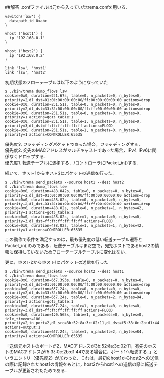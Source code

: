 ##解答
.confファイルは元から入っていたtrema.confを用いる．  
```
vswitch('lsw') {
  datapath_id 0xabc
}

vhost ('host1') {
  ip '192.168.0.1'
}

vhost ('host2') {
  ip '192.168.0.2'
}

link 'lsw', 'host1'
link 'lsw', 'host2'
```

初期状態のフローテーブルは以下のようになっていた．
```
$ ./bin/trema dump_flows lsw
cookie=0x0, duration=231.67s, table=0, n_packets=0, n_bytes=0, priority=2,dl_dst=01:00:00:00:00:00/ff:00:00:00:00:00 actions=drop
cookie=0x0, duration=231.51s, table=0, n_packets=0, n_bytes=0, priority=2,dl_dst=33:33:00:00:00:00/ff:ff:00:00:00:00 actions=drop
cookie=0x0, duration=231.51s, table=0, n_packets=0, n_bytes=0, priority=1 actions=goto_table:1
cookie=0x0, duration=231.51s, table=1, n_packets=0, n_bytes=0, priority=3,dl_dst=ff:ff:ff:ff:ff:ff actions=FLOOD
cookie=0x0, duration=231.51s, table=1, n_packets=0, n_bytes=0, priority=1 actions=CONTROLLER:65535
```
優先度3. フラッディングパケットであった場合，フラッディングする．  
優先度2. 宛先のMACアドレスがマルチキャストであった場合，IPv4, IPv6に関係なくドロップする．  
優先度1. 転送テーブルに遷移する．/コントローラにPacket_in()する． 

続いて，ホスト1からホスト2にパケットの送信を行った．
```
$ ./bin/trema send_packets --source host1 --dest host2
$ ./bin/trema dump_flows lsw
cookie=0x0, duration=498.042s, table=0, n_packets=0, n_bytes=0, priority=2,dl_dst=01:00:00:00:00:00/ff:00:00:00:00:00 actions=drop
cookie=0x0, duration=498.02s, table=0, n_packets=0, n_bytes=0, priority=2,dl_dst=33:33:00:00:00:00/ff:ff:00:00:00:00 actions=drop
cookie=0x0, duration=498.02s, table=0, n_packets=1, n_bytes=42, priority=1 actions=goto_table:1
cookie=0x0, duration=498.02s, table=1, n_packets=0, n_bytes=0, priority=3,dl_dst=ff:ff:ff:ff:ff:ff actions=FLOOD
cookie=0x0, duration=498.02s, table=1, n_packets=1, n_bytes=42, priority=1 actions=CONTROLLER:65535
```
この動作で条件を満足するのは，最も優先度の低い転送テーブル遷移とPacket_in()のみである．転送テーブルはまだ空で，宛先ホストであるhost2の情報も保持していないためフローテーブルテーブルに変化はない．

更に，ホスト2からホスト1にパケットの送信を行った．
```
$ ./bin/trema send_packets --source host2 --dest host1
$ ./bin/trema dump_flows lsw
cookie=0x0, duration=657.393s, table=0, n_packets=0, n_bytes=0, priority=2,dl_dst=01:00:00:00:00:00/ff:00:00:00:00:00 actions=drop
cookie=0x0, duration=657.24s, table=0, n_packets=0, n_bytes=0, priority=2,dl_dst=33:33:00:00:00:00/ff:ff:00:00:00:00 actions=drop
cookie=0x0, duration=657.24s, table=0, n_packets=2, n_bytes=84, priority=1 actions=goto_table:1
cookie=0x0, duration=657.24s, table=1, n_packets=0, n_bytes=0, priority=3,dl_dst=ff:ff:ff:ff:ff:ff actions=FLOOD
cookie=0x0, duration=120.565s, table=1, n_packets=0, n_bytes=0, idle_timeout=180, priority=2,in_port=2,dl_src=3b:52:8a:3c:02:11,dl_dst=f5:38:0c:2b:d1:44 actions=output:1
cookie=0x0, duration=657.24s, table=1, n_packets=2, n_bytes=84, priority=1 actions=CONTROLLER:65535
```
「送信元ホストのポートが2，MACアドレスが3b:52:8a:3c:02:11，宛先のホストのMACアドレスがf5:38:0c:2b:d1:44である場合に，ポート1へ転送する．」というエントリ（優先度2）が加わった．これは，最初のhost1からhost2への送信の際に記録されたhost1の情報をもとに，host2からhost1への送信の際に転送テーブルが更新されたためである．